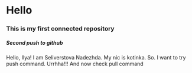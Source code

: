 # Hello
### This is my first connected repository
##### Second push to github
Hello, Ilya! I am Seliverstova Nadezhda. My nic is kotinka. So. I want to try push command. 
Urrhha!!!
And now check pull command
